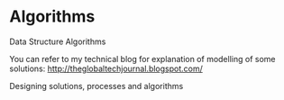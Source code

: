 # Algorithms
Data Structure Algorithms

You can refer to my technical blog for explanation of modelling of some solutions:
    http://theglobaltechjournal.blogspot.com/

Designing solutions, processes and algorithms
